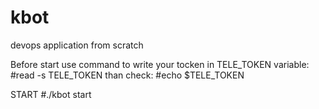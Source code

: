 # kbot
devops application from scratch

Before start use command to write your tocken in TELE_TOKEN variable:
#read -s TELE_TOKEN
than check:
#echo $TELE_TOKEN

START
#./kbot start

